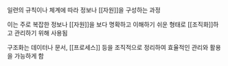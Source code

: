 일련의 규칙이나 체계에 따라 정보나 [[자원]]을 구성하는 과정

이는 주로 복잡한 정보나 [[자원]]을 보다 명확하고 이해하기 쉬운 형태로 [[조직화]]하고 관리하기 위해 사용됨

구조화는 데이터나 문서, [[프로세스]] 등을 조직적으로 정리하여 효율적인 관리와 활용을 가능하게 함